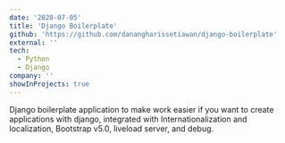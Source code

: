 ```yaml
---
date: '2020-07-05'
title: 'Django Boilerplate'
github: 'https://github.com/danangharissetiawan/django-boilerplate'
external: ''
tech:
  - Python
  - Django
company: ''
showInProjects: true
---
```


Django boilerplate application to make work easier if you want to create applications with django, integrated with Internationalization and localization, Bootstrap v5.0, liveload server, and debug.